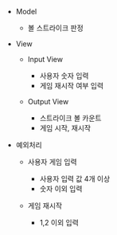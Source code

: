 - Model
    - 볼 스트라이크 판정

- View
    - Input View
        - 사용자 숫자 입력
        - 게임 재시작 여부 입력

    - Output View
        - 스트라이크 볼 카운트
        - 게임 시작, 재시작


- 예외처리
    - 사용자 게임 입력
        - 사용자 입력 값 4개 이상
        - 숫자 이외 입력

    - 게임 재시작
        - 1,2 이외 입력 
